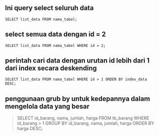 ## Ini query select seluruh data 

```
SELECT list_data FROM nama_tabel;
```

## select semua data dengan id = 2

```
SELECT list_data FROM nama_tabel WHERE id = 2;
```

## perintah cari data dengan urutan id lebih dari 1 dari index secara deskending

```
SELECT list_data FROM nama_tabel WHERE id > 1 ORDER BY index_data DESC;
```

## penggunaan grub by untuk kedepannya dalam mengelola data yang besar

> SELECT id_barang, nama, jumlah, harga
FROM tb_barang
WHERE id_barang > 1
GROUP BY id_barang, nama, jumlah, harga 
ORDER BY harga DESC;
